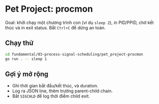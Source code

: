 # Pet Project: procmon

Goal: khởi chạy một chương trình con (ví dụ `sleep 2`), in PID/PPID, chờ kết thúc và in exit status. Bắt `Ctrl+C` để dừng an toàn.

## Chạy thử

```bash
cd fundamental/03-process-signal-scheduling/pet_project-procmon
go run . -- sleep 1
```

## Gợi ý mở rộng

- Ghi thời gian bắt đầu/kết thúc, và duration.
- Log ra JSON line, thêm trường parent-child chain.
- Bắt `SIGCHLD` để log thời điểm child exit.
